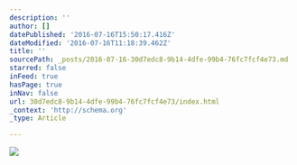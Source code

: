 ```yaml
---
description: ''
author: []
datePublished: '2016-07-16T15:50:17.416Z'
dateModified: '2016-07-16T11:18:39.462Z'
title: ''
sourcePath: _posts/2016-07-16-30d7edc8-9b14-4dfe-99b4-76fc7fcf4e73.md
starred: false
inFeed: true
hasPage: true
inNav: false
url: 30d7edc8-9b14-4dfe-99b4-76fc7fcf4e73/index.html
_context: 'http://schema.org'
_type: Article

---
```

![](https://the-grid-user-content.s3-us-west-2.amazonaws.com/fab3f5f7-1443-470e-94ff-f23911d62472.jpg)